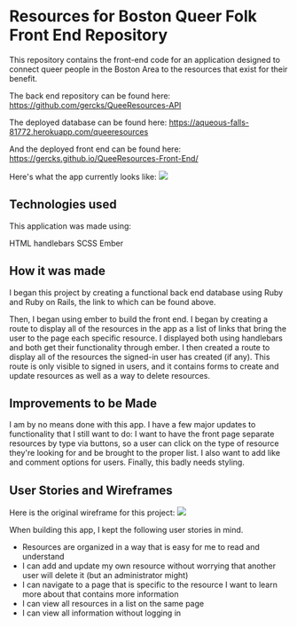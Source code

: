 
# Resources for Boston Queer Folk Front End Repository

This repository contains the front-end code for an application designed to connect queer people in the Boston Area to the resources that exist for their benefit.

The back end repository can be found here: https://github.com/gercks/QueeResources-API

The deployed database can be found here: https://aqueous-falls-81772.herokuapp.com/queeresources

And the deployed front end can be found here: https://gercks.github.io/QueeResources-Front-End/

Here's what the app currently looks like:
<img src="https://imgur.com/a/Q4aNL">

## Technologies used

This application was made using:

HTML
handlebars
SCSS
Ember

## How it was made

I began this project by creating a functional back end database using Ruby and Ruby on Rails, the link to which can be found above.

Then, I began using ember to build the front end. I began by creating a route to display all of the resources in the app as a list of links that bring the user to the page each specific resource. I displayed both using handlebars and both get their functionality through ember. I then created a route to display all of the resources the signed-in user has created (if any). This route is only visible to signed in users, and it contains forms to create and update resources as well as a way to delete resources.

## Improvements to be Made

I am by no means done with this app. I have a few major updates to functionality that I still want to do: I want to have the front page separate resources by type via buttons, so a user can click on the type of resource they're looking for and be brought to the proper list. I also want to add like and comment options for users. Finally, this badly needs styling.

## User Stories and Wireframes

Here is the original wireframe for this project:
<img src="https://imgur.com/a/6dkpv">

When building this app, I kept the following user stories in mind.

- Resources are organized in a way that is easy for me to read and understand
- I can add and update my own resource without worrying that another user will delete it (but an administrator might)
- I can navigate to a page that is specific to the resource I want to learn more about that contains more information
- I can view all resources in a list on the same page
- I can view all information without logging in
